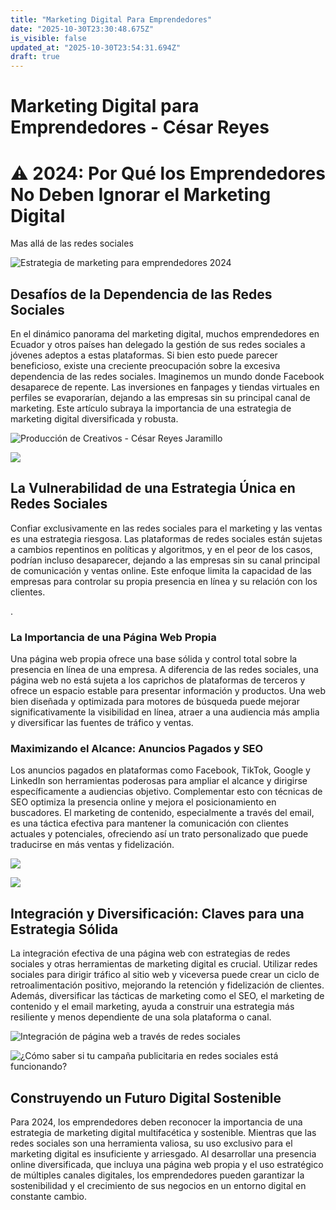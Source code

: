 ```yaml
---
title: "Marketing Digital Para Emprendedores"
date: "2025-10-30T23:30:48.675Z"
is_visible: false
updated_at: "2025-10-30T23:54:31.694Z"
draft: true
---
```


# Marketing Digital para Emprendedores - César Reyes
# ⚠️ 2024: Por Qué los Emprendedores No Deben Ignorar el Marketing Digital
Mas allá de las redes sociales
![Estrategia de marketing para emprendedores 2024](https://cesarreyesjaramillo.com/wp-content/uploads/2024/01/Untitled-1920-x-1080-px-1.jpg)
## Desafíos de la Dependencia de las Redes Sociales
En el dinámico panorama del marketing digital, muchos emprendedores en Ecuador y otros países han delegado la gestión de sus redes sociales a jóvenes adeptos a estas plataformas. Si bien esto puede parecer beneficioso, existe una creciente preocupación sobre la excesiva dependencia de las redes sociales. Imaginemos un mundo donde Facebook desaparece de repente. Las inversiones en fanpages y tiendas virtuales en perfiles se evaporarían, dejando a las empresas sin su principal canal de marketing. Este artículo subraya la importancia de una estrategia de marketing digital diversificada y robusta.
![Producción de Creativos - César Reyes Jaramillo](https://cesarreyesjaramillo.com/wp-content/uploads/2024/01/conectando-1-1024x1024.jpg)
![](https://cesarreyesjaramillo.com/wp-content/uploads/2023/01/frame-about-nikicivi-3.png)
## La Vulnerabilidad de una Estrategia Única en Redes Sociales
Confiar exclusivamente en las redes sociales para el marketing y las ventas es una estrategia riesgosa. Las plataformas de redes sociales están sujetas a cambios repentinos en políticas y algoritmos, y en el peor de los casos, podrían incluso desaparecer, dejando a las empresas sin su canal principal de comunicación y ventas online. Este enfoque limita la capacidad de las empresas para controlar su propia presencia en línea y su relación con los clientes.
.
### La Importancia de una Página Web Propia
Una página web propia ofrece una base sólida y control total sobre la presencia en línea de una empresa. A diferencia de las redes sociales, una página web no está sujeta a los caprichos de plataformas de terceros y ofrece un espacio estable para presentar información y productos. Una web bien diseñada y optimizada para motores de búsqueda puede mejorar significativamente la visibilidad en línea, atraer a una audiencia más amplia y diversificar las fuentes de tráfico y ventas.
### Maximizando el Alcance: Anuncios Pagados y SEO
Los anuncios pagados en plataformas como Facebook, TikTok, Google y LinkedIn son herramientas poderosas para ampliar el alcance y dirigirse específicamente a audiencias objetivo. Complementar esto con técnicas de SEO optimiza la presencia online y mejora el posicionamiento en buscadores. El marketing de contenido, especialmente a través del email, es una táctica efectiva para mantener la comunicación con clientes actuales y potenciales, ofreciendo así un trato personalizado que puede traducirse en más ventas y fidelización.
![](https://cesarreyesjaramillo.com/wp-content/uploads/2024/01/Pagina-Web-683x1024.jpg)
![](https://cesarreyesjaramillo.com/wp-content/uploads/2023/01/frame-about-nikicivi-3.png)
## Integración y Diversificación: Claves para una Estrategia Sólida
La integración efectiva de una página web con estrategias de redes sociales y otras herramientas de marketing digital es crucial. Utilizar redes sociales para dirigir tráfico al sitio web y viceversa puede crear un ciclo de retroalimentación positivo, mejorando la retención y fidelización de clientes. Además, diversificar las tácticas de marketing como el SEO, el marketing de contenido y el email marketing, ayuda a construir una estrategia más resiliente y menos dependiente de una sola plataforma o canal.
![Integración de página web a través de redes sociales](https://cesarreyesjaramillo.com/wp-content/uploads/2024/01/conectando-2-1024x1024.jpg)
![¿Cómo saber si tu campaña publicitaria en redes sociales está funcionando?](https://cesarreyesjaramillo.com/wp-content/uploads/2023/01/Catalogos-Digitales-Economicos-4.jpg)
## Construyendo un Futuro Digital Sostenible
Para 2024, los emprendedores deben reconocer la importancia de una estrategia de marketing digital multifacética y sostenible. Mientras que las redes sociales son una herramienta valiosa, su uso exclusivo para el marketing digital es insuficiente y arriesgado. Al desarrollar una presencia online diversificada, que incluya una página web propia y el uso estratégico de múltiples canales digitales, los emprendedores pueden garantizar la sostenibilidad y el crecimiento de sus negocios en un entorno digital en constante cambio.